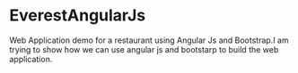 # EverestAngularJs
Web Application demo for a restaurant using Angular Js and Bootstrap.I am trying to show how we can use angular js and bootstarp 
to build the web application.
